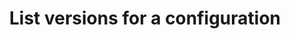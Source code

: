 ---
title: List versions for a configuration
excerpt: Get the version ids for a configuration.
api:
  file: configuration-4.json
  operationId: get-configuration-versions
deprecated: false
hidden: false
metadata:
  title: ''
  description: ''
  robots: index
next:
  description: ''
---